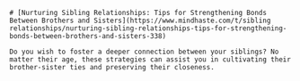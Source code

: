 
    # [Nurturing Sibling Relationships: Tips for Strengthening Bonds Between Brothers and Sisters](https://www.mindhaste.com/t/sibling relationships/nurturing-sibling-relationships-tips-for-strengthening-bonds-between-brothers-and-sisters-338)

    Do you wish to foster a deeper connection between your siblings? No matter their age, these strategies can assist you in cultivating their brother-sister ties and preserving their closeness.
    